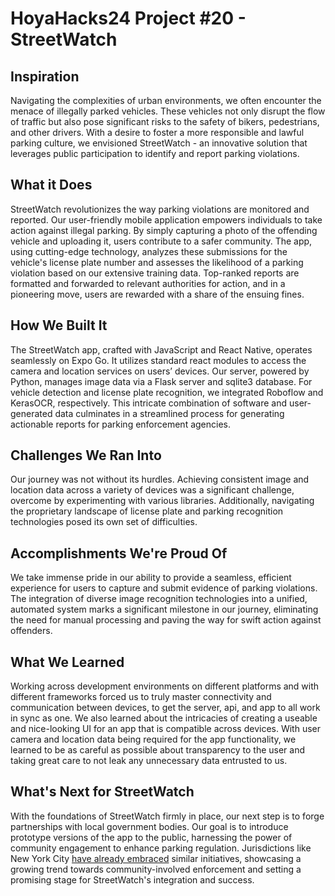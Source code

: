 # HoyaHacks24 Project #20 - StreetWatch
## Inspiration
Navigating the complexities of urban environments, we often encounter the menace of illegally parked vehicles. These vehicles not only disrupt the flow of traffic but also pose significant risks to the safety of bikers, pedestrians, and other drivers. With a desire to foster a more responsible and lawful parking culture, we envisioned StreetWatch - an innovative solution that leverages public participation to identify and report parking violations.

## What it Does
StreetWatch revolutionizes the way parking violations are monitored and reported. Our user-friendly mobile application empowers individuals to take action against illegal parking. By simply capturing a photo of the offending vehicle and uploading it, users contribute to a safer community. The app, using cutting-edge technology, analyzes these submissions for the vehicle's license plate number and assesses the likelihood of a parking violation based on our extensive training data. Top-ranked reports are formatted and forwarded to relevant authorities for action, and in a pioneering move, users are rewarded with a share of the ensuing fines.

## How We Built It
The StreetWatch app, crafted with JavaScript and React Native, operates seamlessly on Expo Go. It utilizes standard react modules to access the camera and location services on users’ devices. Our server, powered by Python, manages image data via a Flask server and sqlite3 database. For vehicle detection and license plate recognition, we integrated Roboflow and KerasOCR, respectively. This intricate combination of software and user-generated data culminates in a streamlined process for generating actionable reports for parking enforcement agencies.

## Challenges We Ran Into
Our journey was not without its hurdles. Achieving consistent image and location data across a variety of devices was a significant challenge, overcome by experimenting with various libraries. Additionally, navigating the proprietary landscape of license plate and parking recognition technologies posed its own set of difficulties.

## Accomplishments We're Proud Of
We take immense pride in our ability to provide a seamless, efficient experience for users to capture and submit evidence of parking violations. The integration of diverse image recognition technologies into a unified, automated system marks a significant milestone in our journey, eliminating the need for manual processing and paving the way for swift action against offenders.

## What We Learned
Working across development environments on different platforms and with different frameworks forced us to truly master connectivity and communication between devices, to get the server, api, and app to all work in sync as one. We also learned about the intricacies of creating a useable and nice-looking UI for an app that is compatible across devices. With user camera and location data being required for the app functionality, we learned to be as careful as possible about transparency to the user and taking great care to not leak any unnecessary data entrusted to us. 

## What's Next for StreetWatch
With the foundations of StreetWatch firmly in place, our next step is to forge partnerships with local government bodies. Our goal is to introduce prototype versions of the app to the public, harnessing the power of community engagement to enhance parking regulation. Jurisdictions like New York City [have already embraced](https://www.bloomberg.com/news/articles/2022-09-29/nyc-may-pay-people-for-reporting-bike-lane-blockers) similar initiatives, showcasing a growing trend towards community-involved enforcement and setting a promising stage for StreetWatch's integration and success.


